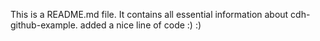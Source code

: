 This is a README.md file. It contains all essential information about cdh-github-example.
added a nice line of code :) :)
